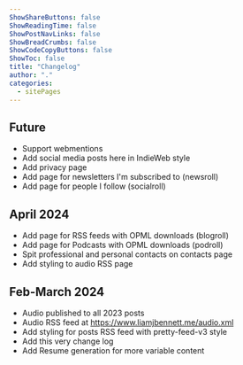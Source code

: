 ```yaml
---
ShowShareButtons: false
ShowReadingTime: false
ShowPostNavLinks: false
ShowBreadCrumbs: false
ShowCodeCopyButtons: false
ShowToc: false
title: "Changelog"
author: "."
categories:
  - sitePages
---
```


## Future
* Support webmentions
* Add social media posts here in IndieWeb style
* Add privacy page
* Add page for newsletters I'm subscribed to (newsroll)
* Add page for people I follow (socialroll)

## April 2024
* Add page for RSS feeds with OPML downloads (blogroll)
* Add page for Podcasts with OPML downloads (podroll)
* Spit professional and personal contacts on contacts page
* Add styling to audio RSS page

## Feb-March 2024

* Audio published to all 2023 posts
* Audio RSS feed at https://www.liamjbennett.me/audio.xml
* Add styling for posts RSS feed with pretty-feed-v3 style
* Add this very change log
* Add Resume generation for more variable content